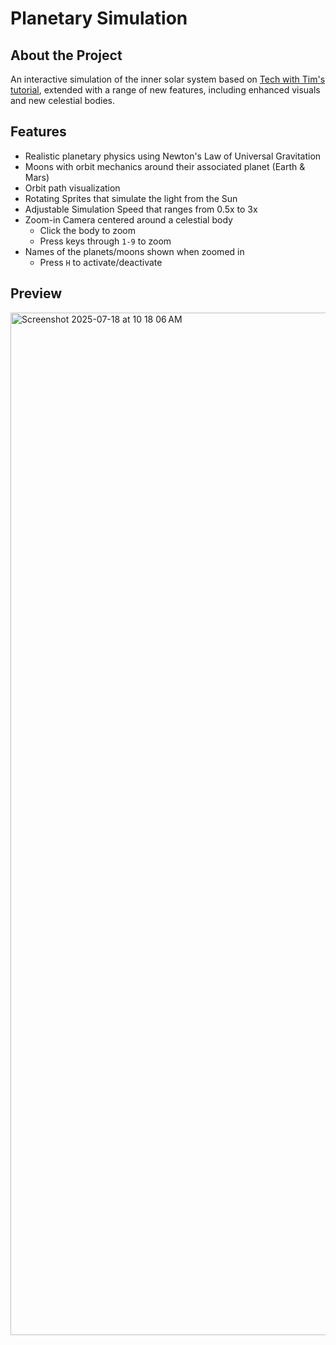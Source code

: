 # Planetary Simulation

## About the Project
An interactive simulation of the inner solar system based on [Tech with Tim's tutorial](https://youtu.be/WTLPmUHTPqo?si=HZWzYnVGoaiFFwDX), extended with a range of new features, including enhanced visuals and new celestial bodies.



## Features
- Realistic planetary physics using Newton's Law of Universal Gravitation
- Moons with orbit mechanics around their associated planet (Earth & Mars)
- Orbit path visualization
- Rotating Sprites that simulate the light from the Sun
- Adjustable Simulation Speed that ranges from 0.5x to 3x
- Zoom-in Camera centered around a celestial body
    - Click the body to zoom
    - Press keys through `1-9` to zoom
- Names of the planets/moons shown when zoomed in 
    - Press `H` to activate/deactivate



## Preview 
<img align="center" width="800" height="1636" alt="Screenshot 2025-07-18 at 10 18 06 AM" src="https://github.com/user-attachments/assets/63e861bd-d518-48d7-b8c5-08a7fe0e2f26" />